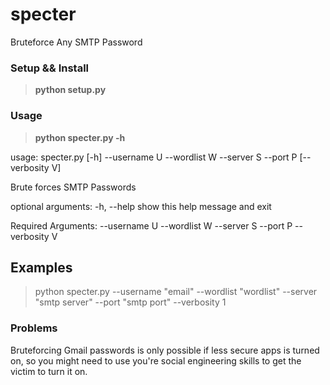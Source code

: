 # specter
Bruteforce Any SMTP Password

### Setup && Install

 > **python setup.py**
 
 

### Usage

 > **python specter.py -h**

usage: specter.py [-h] --username U --wordlist W --server S --port P
                  [--verbosity V]

Brute forces SMTP Passwords

optional arguments:
  -h, --help     show this help message and exit

Required Arguments:
  --username U
  --wordlist W
  --server S
  --port P
  --verbosity V

  
  ## Examples
  
> python specter.py --username "email" --wordlist "wordlist" --server "smtp server" --port "smtp port" --verbosity 1

### Problems
Bruteforcing Gmail passwords is only possible if less secure apps is turned on, so you might need to use
you're social engineering skills to get the victim to turn it on.
